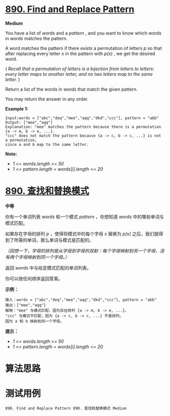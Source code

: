 # [890. Find and Replace Pattern][enTitle]

**Medium**

You have a list of  *words*  and a  *pattern* , and you want to know which words in  *words*  matches the pattern.

A word matches the pattern if there exists a permutation of letters  *p*  so that after replacing every letter  *x*  in the pattern with  *p(x)* , we get the desired word.

( *Recall that a permutation of letters is a bijection from letters to letters: every letter maps to another letter, and no two letters map to the same letter.* )

Return a list of the words in  *words*  that match the given pattern.

You may return the answer in any order.




**Example 1:** 

```
Input:words = ["abc","deq","mee","aqq","dkd","ccc"], pattern = "abb"
Output: ["mee","aqq"]
Explanation: "mee" matches the pattern because there is a permutation {a -> m, b -> e, ...}. 
"ccc" does not match the pattern because {a -> c, b -> c, ...} is not a permutation,
since a and b map to the same letter.
```



**Note:** 

-  *1 <= words.length <= 50*  
-  *1 <= pattern.length = words[i].length <= 20* 




# [890. 查找和替换模式][cnTitle]

**中等**

你有一个单词列表  *words*  和一个模式  *pattern* ，你想知道  *words*  中的哪些单词与模式匹配。

如果存在字母的排列  *p*  ，使得将模式中的每个字母  *x*  替换为  *p(x)*  之后，我们就得到了所需的单词，那么单词与模式是匹配的。

 *（回想一下，字母的排列是从字母到字母的双射：每个字母映射到另一个字母，没有两个字母映射到同一个字母。）* 

返回  *words*  中与给定模式匹配的单词列表。

你可以按任何顺序返回答案。



**示例：** 

```
输入：words = ["abc","deq","mee","aqq","dkd","ccc"], pattern = "abb"
输出：["mee","aqq"]
解释："mee" 与模式匹配，因为存在排列 {a -> m, b -> e, ...}。
"ccc" 与模式不匹配，因为 {a -> c, b -> c, ...} 不是排列。
因为 a 和 b 映射到同一个字母。
```



**提示：** 

-  *1 <= words.length <= 50*  
-  *1 <= pattern.length = words[i].length <= 20* 




# 算法思路

# 测试用例
```
890. Find and Replace Pattern 890. 查找和替换模式 Medium
```

[enTitle]: https://leetcode.com/problems/find-and-replace-pattern/
[cnTitle]: https://leetcode-cn.com/problems/find-and-replace-pattern/
